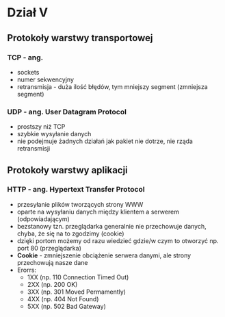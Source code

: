 # Dział V
## Protokoły warstwy transportowej
### TCP - ang.
- sockets
- numer sekwencyjny
- retransmisja - duża ilość błędów, tym mniejszy segment (zmniejsza segment)
### UDP - ang. User Datagram Protocol
- prostszy niż TCP
- szybkie wysyłanie danych
- nie podejmuje żadnych działań jak pakiet nie dotrze, nie rząda retransmisji

## Protokoły warstwy aplikacji
### HTTP - ang. Hypertext Transfer Protocol
- przesyłanie plików tworzących strony WWW
- oparte na wysyłaniu danych między klientem a serwerem (odpowiadającym)
- bezstanowy tzn. przeglądarka generalnie nie przechowuje danych, chyba, że się na to zgodzimy (cookie)
- dzięki portom możemy od razu wiedzieć gdzie/w czym to otworzyć np. port 80 (przeglądarka)
- **Cookie** - zmniejszenie obciążenie serwera danymi, ale strony przechowują nasze dane
- Erorrs:
    - 1XX (np. 110 Connection Timed Out)
    - 2XX (np. 200 OK)
    - 3XX (np. 301 Moved Permamently)
    - 4XX (np. 404 Not Found)
    - 5XX (np. 502 Bad Gateway)
